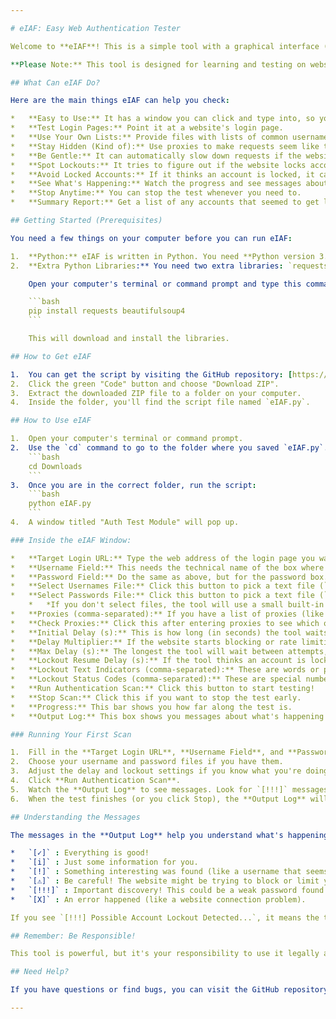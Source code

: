 ```yaml
---

# eIAF: Easy Web Authentication Tester

Welcome to **eIAF**! This is a simple tool with a graphical interface (GUI) that helps you test web application login forms for common security issues. Think of it as a helpful assistant for checking if a website's login is vulnerable to basic attacks like trying common passwords or figuring out valid usernames.

**Please Note:** This tool is designed for learning and testing on websites you **own or have explicit permission** to test. Using it on other websites without permission is illegal and unethical. Always be responsible!

## What Can eIAF Do?

Here are the main things eIAF can help you check:

*   **Easy to Use:** It has a window you can click and type into, so you don't need to remember complicated commands.
*   **Test Login Pages:** Point it at a website's login page.
*   **Use Your Own Lists:** Provide files with lists of common usernames and passwords to try.
*   **Stay Hidden (Kind of):** Use proxies to make requests seem like they are coming from different places. It can even check if your proxies are working.
*   **Be Gentle:** It can automatically slow down requests if the website seems to be blocking you (rate limiting).
*   **Spot Lockouts:** It tries to figure out if the website locks accounts after too many wrong tries.
*   **Avoid Locked Accounts:** If it thinks an account is locked, it can wait a bit before trying again.
*   **See What's Happening:** Watch the progress and see messages about what the tool is doing in real-time.
*   **Stop Anytime:** You can stop the test whenever you need to.
*   **Summary Report:** Get a list of any accounts that seemed to get locked during the test.

## Getting Started (Prerequisites)

You need a few things on your computer before you can run eIAF:

1.  **Python:** eIAF is written in Python. You need **Python version 3.6 or newer**. You can download it from [python.org](https://www.python.org/). Python usually comes with the parts needed for the GUI (Tkinter).
2.  **Extra Python Libraries:** You need two extra libraries: `requests` (to send web requests) and `beautifulsoup4` (to read website content).

    Open your computer's terminal or command prompt and type this command, then press Enter:

    ```bash
    pip install requests beautifulsoup4
    ```

    This will download and install the libraries.

## How to Get eIAF

1.  You can get the script by visiting the GitHub repository: [https://www.github.com/fish-hue/eIAF.git](https://www.github.com/fish-hue/eIAF.git)
2.  Click the green "Code" button and choose "Download ZIP".
3.  Extract the downloaded ZIP file to a folder on your computer.
4.  Inside the folder, you'll find the script file named `eIAF.py`.

## How to Use eIAF

1.  Open your computer's terminal or command prompt.
2.  Use the `cd` command to go to the folder where you saved `eIAF.py`. For example, if it's in your "Downloads" folder:
    ```bash
    cd Downloads
    ```
3.  Once you are in the correct folder, run the script:
    ```bash
    python eIAF.py
    ```
4.  A window titled "Auth Test Module" will pop up.

### Inside the eIAF Window:

*   **Target Login URL:** Type the web address of the login page you want to test (like `https://example.com/login`).
*   **Username Field:** This needs the technical name of the box where you type the username on the website. You can usually find this by right-clicking the username box on the website, selecting "Inspect" or "Inspect Element", and looking for the `name="..."` part inside the `<input>` tag. It might be `username`, `user`, `login`, etc.
*   **Password Field:** Do the same as above, but for the password box. Look for `name="..."` inside the password input tag (`<input type="password"...>`). It might be `password`, `pass`, `pwd`, etc.
*   **Select Usernames File:** Click this button to pick a text file (`.txt`) from your computer that has a list of usernames you want to try, one username per line.
*   **Select Passwords File:** Click this button to pick a text file (`.txt`) with a list of passwords, one password per line.
    *   *If you don't select files, the tool will use a small built-in list of common usernames and passwords.*
*   **Proxies (comma-separated):** If you have a list of proxies (like `192.168.1.1:8080`), type them here separated by commas. Proxies can help if the website blocks your IP address.
*   **Check Proxies:** Click this after entering proxies to see which ones are working.
*   **Initial Delay (s):** This is how long (in seconds) the tool waits between each attempt at first.
*   **Delay Multiplier:** If the website starts blocking or rate limiting, this number tells the tool how much to increase the waiting time.
*   **Max Delay (s):** The longest the tool will wait between attempts, even if it's being blocked.
*   **Lockout Resume Delay (s):** If the tool thinks an account is locked, it will wait this many seconds before trying that username again.
*   **Lockout Text Indicators (comma-separated):** These are words or phrases (like "account locked" or "too many tries") that, if they appear on the login page after a failed attempt, might mean the account is locked. Enter them separated by commas. The tool doesn't care about capitalization here.
*   **Lockout Status Codes (comma-separated):** These are special numbers (like 423, 401, 403) that a web server sends back. Some numbers can also mean an account is locked. Enter them separated by commas.
*   **Run Authentication Scan:** Click this button to start testing!
*   **Stop Scan:** Click this if you want to stop the test early.
*   **Progress:** This bar shows you how far along the test is.
*   **Output Log:** This box shows you messages about what's happening during the test.

### Running Your First Scan

1.  Fill in the **Target Login URL**, **Username Field**, and **Password Field**.
2.  Choose your username and password files if you have them.
3.  Adjust the delay and lockout settings if you know what you're doing, or leave the default values.
4.  Click **Run Authentication Scan**.
5.  Watch the **Output Log** to see messages. Look for `[!!!]` messages - these are important findings like a weak password or a potential account lockout.
6.  When the test finishes (or you click Stop), the **Output Log** will show a summary, including any accounts that might be locked.

## Understanding the Messages

The messages in the **Output Log** help you understand what's happening:

*   `[✓]` : Everything is good!
*   `[i]` : Just some information for you.
*   `[!]` : Something interesting was found (like a username that seems to exist).
*   `[⚠️]` : Be careful! The website might be trying to block or limit you. The tool might increase the delay.
*   `[!!!]` : Important discovery! This could be a weak password found or a potential account lockout.
*   `[X]` : An error happened (like a website connection problem).

If you see `[!!!] Possible Account Lockout Detected...`, it means the tool thinks that specific username might be temporarily or permanently locked because of too many failed attempts. It will usually stop trying passwords for that username for a while.

## Remember: Be Responsible!

This tool is powerful, but it's your responsibility to use it legally and ethically. Only test websites where you have permission.

## Need Help?

If you have questions or find bugs, you can visit the GitHub repository: [https://www.github.com/fish-hue/eIAF.git](https://www.github.com/fish-hue/eIAF.git) and open an "Issue".

---
```

